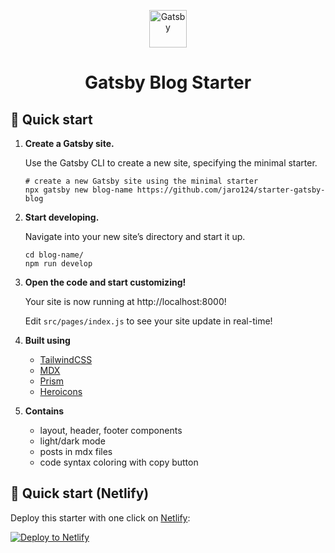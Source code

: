 <p align="center">
  <a href="https://www.gatsbyjs.com/?utm_source=starter&utm_medium=readme&utm_campaign=minimal-starter">
    <img alt="Gatsby" src="https://www.gatsbyjs.com/Gatsby-Monogram.svg" width="60" />
  </a>
</p>
<h1 align="center">
  Gatsby Blog Starter
</h1>

## 🚀 Quick start

1.  **Create a Gatsby site.**

    Use the Gatsby CLI to create a new site, specifying the minimal starter.

    ```shell
    # create a new Gatsby site using the minimal starter
    npx gatsby new blog-name https://github.com/jaro124/starter-gatsby-blog
    ```

2.  **Start developing.**

    Navigate into your new site’s directory and start it up.

    ```shell
    cd blog-name/
    npm run develop
    ```

3.  **Open the code and start customizing!**

    Your site is now running at http://localhost:8000!

    Edit `src/pages/index.js` to see your site update in real-time!

4. **Built using**

    - [TailwindCSS](https://tailwindcss.com)
    - [MDX](https://mdxjs.com)
    - [Prism](https://prismjs.com/)
    - [Heroicons](https://heroicons.com)

5. **Contains**

    - layout, header, footer components
    - light/dark mode
    - posts in mdx files
    - code syntax coloring with copy button

## 🚀 Quick start (Netlify)

Deploy this starter with one click on [Netlify](https://app.netlify.com/signup):

[<img src="https://www.netlify.com/img/deploy/button.svg" alt="Deploy to Netlify" />](https://app.netlify.com/start/deploy?repository=https://github.com/jaro124/starter-gatsby-blog)
